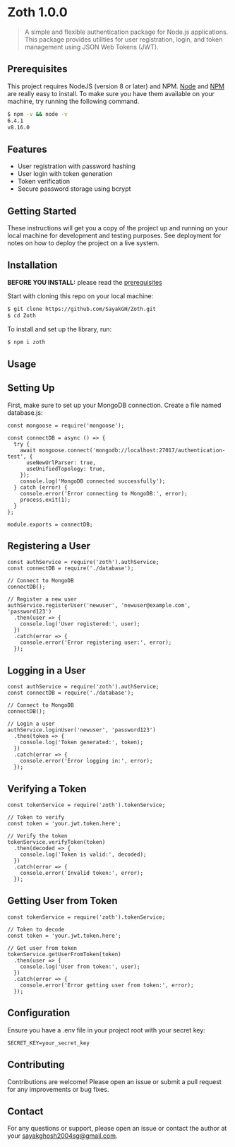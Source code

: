# Zoth 1.0.0

> A simple and flexible authentication package for Node.js applications. This package provides utilities for user registration, login, and token management using JSON Web Tokens (JWT).

## Prerequisites

This project requires NodeJS (version 8 or later) and NPM.
[Node](http://nodejs.org/) and [NPM](https://npmjs.org/) are really easy to install.
To make sure you have them available on your machine,
try running the following command.

```sh
$ npm -v && node -v
6.4.1
v8.16.0
```
## Features

- User registration with password hashing
- User login with token generation
- Token verification
- Secure password storage using bcrypt

## Getting Started

These instructions will get you a copy of the project up and running on your local machine for development and testing purposes. See deployment for notes on how to deploy the project on a live system.

## Installation

**BEFORE YOU INSTALL:** please read the [prerequisites](#prerequisites)

Start with cloning this repo on your local machine:

```sh
$ git clone https://github.com/SayakGH/Zoth.git
$ cd Zoth
```

To install and set up the library, run:

```sh
$ npm i zoth
```

## Usage

## Setting Up

First, make sure to set up your MongoDB connection. Create a file named database.js:

```
const mongoose = require('mongoose');

const connectDB = async () => {
  try {
    await mongoose.connect('mongodb://localhost:27017/authentication-test', {
      useNewUrlParser: true,
      useUnifiedTopology: true,
    });
    console.log('MongoDB connected successfully');
  } catch (error) {
    console.error('Error connecting to MongoDB:', error);
    process.exit(1);
  }
};

module.exports = connectDB;

```
## Registering a User

```
const authService = require('zoth').authService;
const connectDB = require('./database');

// Connect to MongoDB
connectDB();

// Register a new user
authService.registerUser('newuser', 'newuser@example.com', 'password123')
  .then(user => {
    console.log('User registered:', user);
  })
  .catch(error => {
    console.error('Error registering user:', error);
  });

```
## Logging in a User

```
const authService = require('zoth').authService;
const connectDB = require('./database');

// Connect to MongoDB
connectDB();

// Login a user
authService.loginUser('newuser', 'password123')
  .then(token => {
    console.log('Token generated:', token);
  })
  .catch(error => {
    console.error('Error logging in:', error);
  });

```
## Verifying a Token

```
const tokenService = require('zoth').tokenService;

// Token to verify
const token = 'your.jwt.token.here';

// Verify the token
tokenService.verifyToken(token)
  .then(decoded => {
    console.log('Token is valid:', decoded);
  })
  .catch(error => {
    console.error('Invalid token:', error);
  });

```

## Getting User from Token

```
const tokenService = require('zoth').tokenService;

// Token to decode
const token = 'your.jwt.token.here';

// Get user from token
tokenService.getUserFromToken(token)
  .then(user => {
    console.log('User from token:', user);
  })
  .catch(error => {
    console.error('Error getting user from token:', error);
  });

```
## Configuration
Ensure you have a .env file in your project root with your secret key:

```
SECRET_KEY=your_secret_key

```
## Contributing
Contributions are welcome! Please open an issue or submit a pull request for any improvements or bug fixes.



## Contact
For any questions or support, please open an issue or contact the author at your sayakghosh2004sg@gmail.com.
